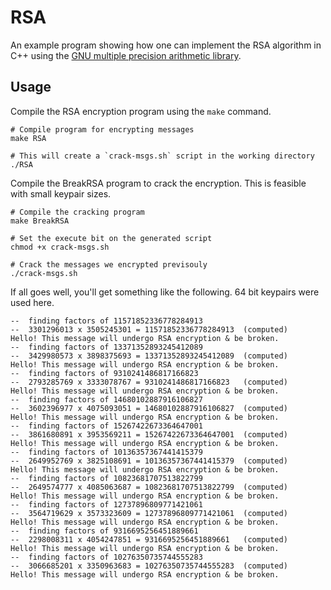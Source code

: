 # RSA

An example program showing how one can implement the RSA algorithm in C++ using the [GNU multiple precision arithmetic library](https://gmplib.org/manual/).

## Usage

Compile the RSA encryption program using the `make` command.
```
# Compile program for encrypting messages
make RSA

# This will create a `crack-msgs.sh` script in the working directory
./RSA
```

Compile the BreakRSA program to crack the encryption. This is feasible with small keypair sizes.
```
# Compile the cracking program
make BreakRSA

# Set the execute bit on the generated script
chmod +x crack-msgs.sh

# Crack the messages we encrypted previsouly
./crack-msgs.sh
```

If all goes well, you'll get something like the following. 64 bit keypairs were used here.
```
--  finding factors of 11571852336778284913
--  3301296013 x 3505245301 = 11571852336778284913	(computed)
Hello! This message will undergo RSA encryption & be broken.
--  finding factors of 13371352893245412089
--  3429980573 x 3898375693 = 13371352893245412089	(computed)
Hello! This message will undergo RSA encryption & be broken.
--  finding factors of 9310241486817166823
--  2793285769 x 3333078767 = 9310241486817166823	(computed)
Hello! This message will undergo RSA encryption & be broken.
--  finding factors of 14680102887916106827
--  3602396977 x 4075093051 = 14680102887916106827	(computed)
Hello! This message will undergo RSA encryption & be broken.
--  finding factors of 15267422673364647001
--  3861680891 x 3953569211 = 15267422673364647001	(computed)
Hello! This message will undergo RSA encryption & be broken.
--  finding factors of 10136357367441415379
--  2649952769 x 3825108691 = 10136357367441415379	(computed)
Hello! This message will undergo RSA encryption & be broken.
--  finding factors of 10823681707513822799
--  2649574777 x 4085063687 = 10823681707513822799	(computed)
Hello! This message will undergo RSA encryption & be broken.
--  finding factors of 12737896809771421061
--  3564719629 x 3573323609 = 12737896809771421061	(computed)
Hello! This message will undergo RSA encryption & be broken.
--  finding factors of 9316695256451889661
--  2298008311 x 4054247851 = 9316695256451889661	(computed)
Hello! This message will undergo RSA encryption & be broken.
--  finding factors of 10276350735744555283
--  3066685201 x 3350963683 = 10276350735744555283	(computed)
Hello! This message will undergo RSA encryption & be broken.
```
